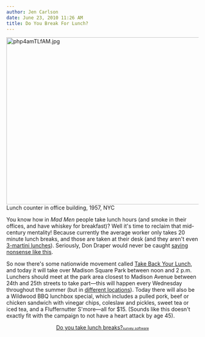 ```yaml
---
author: Jen Carlson
date: June 23, 2010 11:26 AM
title: Do You Break For Lunch?
---
```


<p><span class="mt-enclosure mt-enclosure-image" style="display: inline;"> <img alt="php4amTLfAM.jpg" src="https://web.archive.org/web/20110515092255im_/http://gothamist.com/attachments/arts_jen/php4amTLfAM.jpg" width="640" height="438" class="image-none"> </span><br>
<span class="photo_caption">Lunch counter in office building, 1957, NYC</span></p>

<p>You know how in <em>Mad Men</em> people take lunch hours (and smoke in their offices, and have whiskey for breakfast)? Well it&apos;s time to reclaim that mid-century mentality! Because currently the average worker only takes 20 minute lunch breaks, and those are taken at their desk (and they aren&apos;t even <a href="https://web.archive.org/web/20110515092255/http://www.archpaper.com/e-board_rev.asp?News_ID=3526&amp;PagePosition=3">3-martini lunches</a>). Seriously, Don Draper would never be caught <a href="https://web.archive.org/web/20110515092255/http://www.youtube.com/watch?v=sbNGBBgrIfU&amp;feature=player_embedded">saying nonsense like this</a>.</p>

<p>So now there&apos;s some nationwide movement called <a href="https://web.archive.org/web/20110515092255/http://theenergyproject.com/takebackyourlunch">Take Back Your Lunch</a>, and today it will take over Madison Square Park between noon and 2 p.m. Lunchers should meet at the park area closest to Madison Avenue between 24th and 25th streets to take part&#x2014;this will happen every Wednesday throughout the summer (but in <a href="https://web.archive.org/web/20110515092255/http://www.meetup.com/Take-Back-Your-Lunch/">different locations</a>). Today there will also be a Wildwood BBQ lunchbox special, which includes a pulled pork, beef or chicken sandwich with vinegar chips, coleslaw and pickles, sweet tea or iced tea, and a Fluffernutter S&apos;more&#x2014;all for $15. (Sounds like this doesn&apos;t exactly fit with the campaign to not have a heart attack by age 45).</p>

<center><script type="text/javascript" charset="utf-8" src="https://web.archive.org/web/20110515092255js_/http://static.polldaddy.com/p/3383464.js"></script>
<noscript>
	<a href="https://web.archive.org/web/20110515092255/http://polldaddy.com/poll/3383464/">Do you take lunch breaks?</a><span style="font-size:9px;"><a href="https://web.archive.org/web/20110515092255/http://polldaddy.com/features-surveys/">survey software</a></span>
</noscript></center>